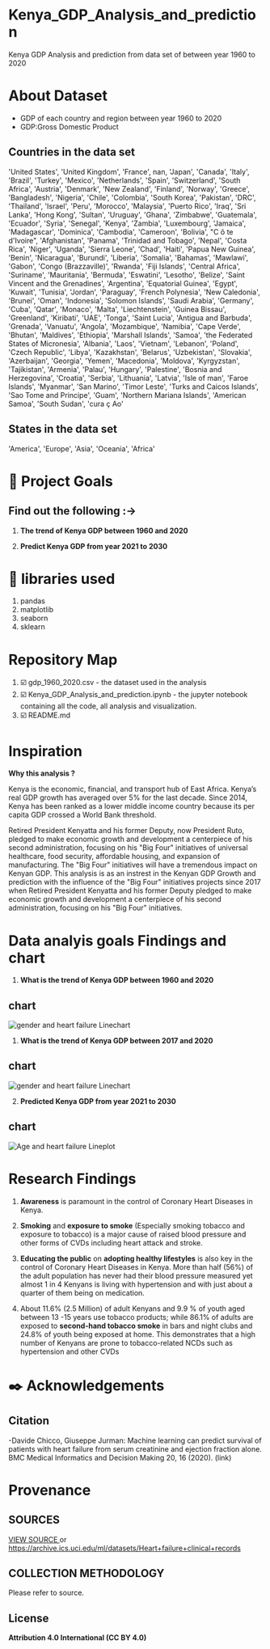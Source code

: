 # Kenya_GDP_Analysis_and_prediction
Kenya GDP Analysis and prediction from data set of between year 1960 to 2020
 

# About Dataset 
* GDP of each country and region between year 1960 to 2020
* GDP:Gross Domestic Product

## Countries in the data set
'United States', 'United Kingdom', 'France', nan, 'Japan', 'Canada', 'Italy', 'Brazil', 'Turkey', 'Mexico', 'Netherlands', 'Spain', 'Switzerland', 'South Africa', 'Austria', 'Denmark', 'New Zealand', 'Finland', 'Norway', 'Greece', 'Bangladesh', 'Nigeria', 'Chile', 'Colombia', 'South Korea', 'Pakistan', 'DRC', 'Thailand', 'Israel', 'Peru', 'Morocco', 'Malaysia', 'Puerto Rico', 'Iraq', 'Sri Lanka', 'Hong Kong', 'Sultan', 'Uruguay', 'Ghana', 'Zimbabwe', 'Guatemala', 'Ecuador', 'Syria', 'Senegal', 'Kenya', 'Zambia', 'Luxembourg', 'Jamaica', 'Madagascar', 'Dominica', 'Cambodia', 'Cameroon', 'Bolivia', "C ô te d'Ivoire", 'Afghanistan', 'Panama', 'Trinidad and Tobago', 'Nepal', 'Costa Rica', 'Niger', 'Uganda', 'Sierra Leone', 'Chad', 'Haiti', 'Papua New Guinea', 'Benin', 'Nicaragua', 'Burundi', 'Liberia', 'Somalia', 'Bahamas', 'Mawlawi', 'Gabon', 'Congo (Brazzaville)', 'Rwanda', 'Fiji Islands', 'Central Africa', 'Suriname', 'Mauritania', 'Bermuda', 'Eswatini', 'Lesotho', 'Belize', 'Saint Vincent and the Grenadines', 'Argentina', 'Equatorial Guinea', 'Egypt', 'Kuwait', 'Tunisia', 'Jordan', 'Paraguay', 'French Polynesia', 'New Caledonia', 'Brunei', 'Oman', 'Indonesia', 'Solomon Islands', 'Saudi Arabia', 'Germany', 'Cuba', 'Qatar', 'Monaco', 'Malta', 'Liechtenstein', 'Guinea Bissau', 'Greenland', 'Kiribati', 'UAE', 'Tonga', 'Saint Lucia', 'Antigua and Barbuda', 'Grenada', 'Vanuatu', 'Angola', 'Mozambique', 'Namibia', 'Cape Verde', 'Bhutan', 'Maldives', 'Ethiopia', 'Marshall Islands', 'Samoa', 'the Federated States of Micronesia', 'Albania', 'Laos', 'Vietnam', 'Lebanon', 'Poland', 'Czech Republic', 'Libya', 'Kazakhstan', 'Belarus', 'Uzbekistan', 'Slovakia', 'Azerbaijan', 'Georgia', 'Yemen', 'Macedonia', 'Moldova', 'Kyrgyzstan', 'Tajikistan', 'Armenia', 'Palau', 'Hungary', 'Palestine', 'Bosnia and Herzegovina', 'Croatia', 'Serbia', 'Lithuania', 'Latvia', 'Isle of man', 'Faroe Islands', 'Myanmar', 'San Marino', 'Timor Leste', 'Turks and Caicos Islands', 'Sao Tome and Principe', 'Guam', 'Northern Mariana Islands', 'American Samoa', 'South Sudan', 'cura ç Ao'

## States in the data set
'America', 'Europe', 'Asia', 'Oceania', 'Africa'



# :dart: Project Goals 
## Find out the following :->

1. **The trend of Kenya GDP between 1960 and 2020** 

2. **Predict Kenya GDP from year 2021 to 2030** 

# :toolbox: libraries used
1. pandas
2. matplotlib
3. seaborn
4. sklearn


# Repository Map
1. :ballot_box_with_check: gdp_1960_2020.csv - the dataset used in the analysis
2. :ballot_box_with_check: Kenya_GDP_Analysis_and_prediction.ipynb - the jupyter notebook containing all the code, all analysis and visualization. 
3. :ballot_box_with_check: README.md

# Inspiration
**Why this analysis ?**

Kenya is the economic, financial, and transport hub of East Africa. Kenya’s real GDP growth has averaged over 5% for the last decade. Since 2014, Kenya has been ranked as a lower middle income country because its per capita GDP crossed a World Bank threshold.

Retired President Kenyatta and his former Deputy, now President Ruto, pledged to make economic growth and development a centerpiece of his second administration, focusing on his "Big Four" initiatives of universal healthcare, food security, affordable housing, and expansion of manufacturing. The "Big Four" initiatives will have a tremendous impact on Kenyan GDP. This analysis is as an instrest in the Kenyan GDP Growth and prediction with the influence of the "Big Four" initiatives projects since 2017 when Retired President Kenyatta and his former Deputy pledged to make economic growth and development a centerpiece of his second administration, focusing on his "Big Four" initiatives.


# Data analyis goals Findings and chart
1. **What is the trend of Kenya GDP between 1960 and 2020** 
## chart
![gender and heart failure Linechart](https://george.m.ndichu.ltd.co.ke/media/github/gender-death-rel%20count%20plot.png "Relationship between gender and heart failure Linechart")

1. **What is the trend of Kenya GDP between 2017 and 2020** 
## chart
![gender and heart failure Linechart](https://george.m.ndichu.ltd.co.ke/media/github/gender-death-rel%20count%20plot.png "Relationship between gender and heart failure Linechart")

2. **Predicted Kenya GDP from year 2021 to 2030**
## chart
![Age and heart failure Lineplot](https://george.m.ndichu.ltd.co.ke/media/github/age-heart-failure-lineplot.png "Relationship between age and heart failure Line plot")


# Research Findings
1. **Awareness** is paramount in the control of Coronary Heart Diseases in Kenya.

2. **Smoking** and **exposure to smoke** (Especially smoking tobacco and exposure to tobacco) is a major cause of raised blood pressure and other forms of CVDs including heart attack and stroke.

3. **Educating the public** on **adopting healthy lifestyles** is also key in the control of Coronary Heart Diseases in Kenya. More than half (56%) of the adult population has never had their blood pressure measured yet almost 1 in 4 Kenyans is living with hypertension and with just about a quarter of them being on medication.

4. About 11.6% (2.5 Million) of adult Kenyans and 9.9 % of youth aged between 13 -15 years use tobacco products; while 86.1% of adults are exposed to **second-hand tobacco smoke** in bars and night clubs and 24.8% of youth being exposed at home. This demonstrates that a high number of Kenyans are prone to tobacco-related NCDs such as hypertension and other CVDs

# :black_nib: Acknowledgements
## Citation
-Davide Chicco, Giuseppe Jurman: Machine learning can predict survival of patients with heart failure from serum creatinine and ejection fraction alone. BMC Medical Informatics and Decision Making 20, 16 (2020). (link)

# Provenance
## SOURCES

[VIEW SOURCE ](https://archive.ics.uci.edu/ml/datasets/Heart+failure+clinical+records) or <https://archive.ics.uci.edu/ml/datasets/Heart+failure+clinical+records>

## COLLECTION METHODOLOGY
Please refer to source.

## License
**Attribution 4.0 International (CC BY 4.0)**

